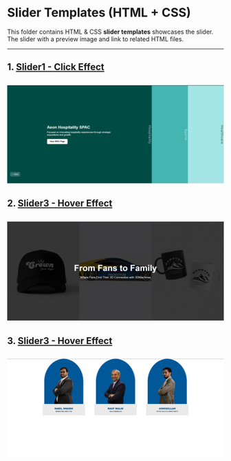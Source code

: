 # Slider Templates (HTML + CSS)

This folder contains HTML & CSS **slider templates** showcases the slider. The slider with a preview image and link to related HTML files.

---

## 1. [Slider1 - Click Effect](Slider1-click.html) 
![Slider1 Preview](images/Slider1.png)
---

## 2. [Slider3 - Hover Effect](Slider3-hover.html)  
![Slider2 Preview](images/Slider2.png)
---

## 3. [Slider3 - Hover Effect](Slider3-hover.html)
![Slider3 Preview](images/Slider3.png)
---
